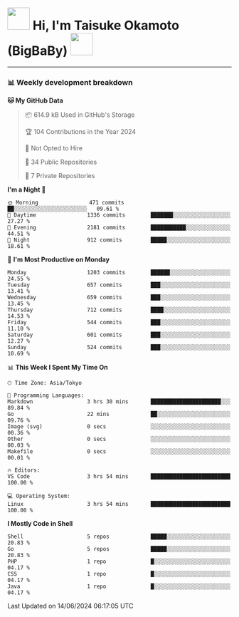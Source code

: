 <!-- Title -->
<h1>
    <img src="https://media.tenor.com/TlyRveJkgo4AAAAi/cloud-cloud-strife.gif" width="50"/> 
    Hi, I'm Taisuke Okamoto (BigBaBy) 
    <img src="https://media.tenor.com/TlyRveJkgo4AAAAi/cloud-cloud-strife.gif" width="50"/>
</h1>

---

<h3> 📊 Weekly development breakdown </h3>
<!-- waka-readme-stats -->

<!--START_SECTION:waka-->
**🐱 My GitHub Data** 

> 📦 614.9 kB Used in GitHub's Storage 
 > 
> 🏆 104 Contributions in the Year 2024
 > 
> 🚫 Not Opted to Hire
 > 
> 📜 34 Public Repositories 
 > 
> 🔑 7 Private Repositories 
 > 
**I'm a Night 🦉** 

```text
🌞 Morning                471 commits         ██░░░░░░░░░░░░░░░░░░░░░░░   09.61 % 
🌆 Daytime                1336 commits        ███████░░░░░░░░░░░░░░░░░░   27.27 % 
🌃 Evening                2181 commits        ███████████░░░░░░░░░░░░░░   44.51 % 
🌙 Night                  912 commits         █████░░░░░░░░░░░░░░░░░░░░   18.61 % 
```
📅 **I'm Most Productive on Monday** 

```text
Monday                   1203 commits        ██████░░░░░░░░░░░░░░░░░░░   24.55 % 
Tuesday                  657 commits         ███░░░░░░░░░░░░░░░░░░░░░░   13.41 % 
Wednesday                659 commits         ███░░░░░░░░░░░░░░░░░░░░░░   13.45 % 
Thursday                 712 commits         ████░░░░░░░░░░░░░░░░░░░░░   14.53 % 
Friday                   544 commits         ███░░░░░░░░░░░░░░░░░░░░░░   11.10 % 
Saturday                 601 commits         ███░░░░░░░░░░░░░░░░░░░░░░   12.27 % 
Sunday                   524 commits         ███░░░░░░░░░░░░░░░░░░░░░░   10.69 % 
```


📊 **This Week I Spent My Time On** 

```text
🕑︎ Time Zone: Asia/Tokyo

💬 Programming Languages: 
Markdown                 3 hrs 30 mins       ██████████████████████░░░   89.84 % 
Go                       22 mins             ██░░░░░░░░░░░░░░░░░░░░░░░   09.76 % 
Image (svg)              0 secs              ░░░░░░░░░░░░░░░░░░░░░░░░░   00.36 % 
Other                    0 secs              ░░░░░░░░░░░░░░░░░░░░░░░░░   00.03 % 
Makefile                 0 secs              ░░░░░░░░░░░░░░░░░░░░░░░░░   00.01 % 

🔥 Editors: 
VS Code                  3 hrs 54 mins       █████████████████████████   100.00 % 

💻 Operating System: 
Linux                    3 hrs 54 mins       █████████████████████████   100.00 % 
```

**I Mostly Code in Shell** 

```text
Shell                    5 repos             █████░░░░░░░░░░░░░░░░░░░░   20.83 % 
Go                       5 repos             █████░░░░░░░░░░░░░░░░░░░░   20.83 % 
PHP                      1 repo              █░░░░░░░░░░░░░░░░░░░░░░░░   04.17 % 
CSS                      1 repo              █░░░░░░░░░░░░░░░░░░░░░░░░   04.17 % 
Java                     1 repo              █░░░░░░░░░░░░░░░░░░░░░░░░   04.17 % 
```




 Last Updated on 14/06/2024 06:17:05 UTC
<!--END_SECTION:waka-->

